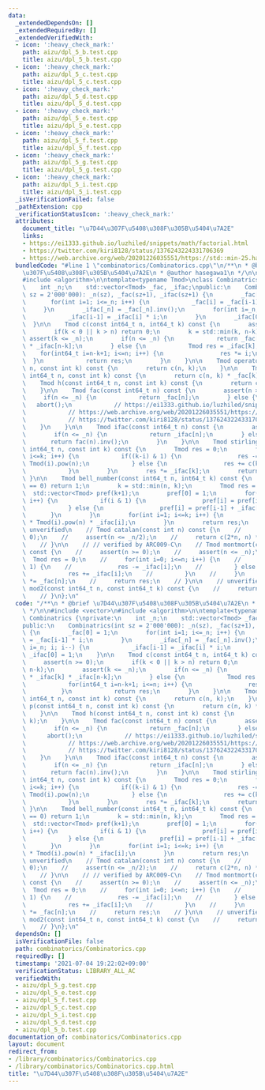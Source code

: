 ```yaml
---
data:
  _extendedDependsOn: []
  _extendedRequiredBy: []
  _extendedVerifiedWith:
  - icon: ':heavy_check_mark:'
    path: aizu/dpl_5_b.test.cpp
    title: aizu/dpl_5_b.test.cpp
  - icon: ':heavy_check_mark:'
    path: aizu/dpl_5_c.test.cpp
    title: aizu/dpl_5_c.test.cpp
  - icon: ':heavy_check_mark:'
    path: aizu/dpl_5_d.test.cpp
    title: aizu/dpl_5_d.test.cpp
  - icon: ':heavy_check_mark:'
    path: aizu/dpl_5_e.test.cpp
    title: aizu/dpl_5_e.test.cpp
  - icon: ':heavy_check_mark:'
    path: aizu/dpl_5_f.test.cpp
    title: aizu/dpl_5_f.test.cpp
  - icon: ':heavy_check_mark:'
    path: aizu/dpl_5_g.test.cpp
    title: aizu/dpl_5_g.test.cpp
  - icon: ':heavy_check_mark:'
    path: aizu/dpl_5_i.test.cpp
    title: aizu/dpl_5_i.test.cpp
  _isVerificationFailed: false
  _pathExtension: cpp
  _verificationStatusIcon: ':heavy_check_mark:'
  attributes:
    document_title: "\u7D44\u307F\u5408\u308F\u305B\u5404\u7A2E"
    links:
    - https://ei1333.github.io/luzhiled/snippets/math/factorial.html
    - https://twitter.com/kiri8128/status/1376243224331706369
    - https://web.archive.org/web/20201226035551/https://std::min-25.hatenablog.com/entry/2017/04/10/215046
  bundledCode: "#line 1 \"combinatorics/Combinatorics.cpp\"\n/**\n * @brief \u7D44\
    \u307F\u5408\u308F\u305B\u5404\u7A2E\n * @author hasegawa1\n */\n\n#include <vector>\n\
    #include <algorithm>\n\ntemplate<typename Tmod>\nclass Combinatrics {\nprivate:\n\
    \    int _n;\n    std::vector<Tmod> _fac, _ifac;\npublic:\n    Combinatrics(int\
    \ sz = 2'000'000): _n(sz), _fac(sz+1), _ifac(sz+1) {\n        _fac[0] = 1;\n \
    \       for(int i=1; i<=_n; i++) {\n            _fac[i] = _fac[i-1] * i;\n   \
    \     }\n        _ifac[_n] = _fac[_n].inv();\n        for(int i=_n; i; i--) {\n\
    \            _ifac[i-1] = _ifac[i] * i;\n        }\n        _ifac[0] = 1;\n  \
    \  }\n\n    Tmod c(const int64_t n, int64_t k) const {\n        assert(n >= 0);\n\
    \        if(k < 0 || k > n) return 0;\n        k = std::min(k, n-k);\n       \
    \ assert(k <= _n);\n        if(n <= _n) {\n            return _fac[n] * _ifac[k]\
    \ * _ifac[n-k];\n        } else {\n            Tmod res = _ifac[k];\n        \
    \    for(int64_t i=n-k+1; i<=n; i++) {\n                res *= i;\n          \
    \  }\n            return res;\n        }\n    }\n\n    Tmod operator()(const int64_t\
    \ n, const int k) const {\n        return c(n, k);\n    }\n\n    Tmod p(const\
    \ int64_t n, const int k) const {\n        return c(n, k) * _fac[k];\n    }\n\n\
    \    Tmod h(const int64_t n, const int k) const {\n        return c(n-1+k, k);\n\
    \    }\n\n    Tmod fac(const int64_t n) const {\n        assert(n >= 0);\n   \
    \     if(n <= _n) {\n            return _fac[n];\n        } else {\n         \
    \   abort();\n            // https://ei1333.github.io/luzhiled/snippets/math/factorial.html\n\
    \            // https://web.archive.org/web/20201226035551/https://std::min-25.hatenablog.com/entry/2017/04/10/215046\n\
    \            // https://twitter.com/kiri8128/status/1376243224331706369\n    \
    \    }\n    }\n\n    Tmod ifac(const int64_t n) const {\n        assert(n >= 0);\n\
    \        if(n <= _n) {\n            return _ifac[n];\n        } else {\n     \
    \       return fac(n).inv();\n        }\n    }\n\n    Tmod stirling_number2(const\
    \ int64_t n, const int k) const {\n        Tmod res = 0;\n        for(int i=0;\
    \ i<=k; i++) {\n            if((k-i) & 1) {\n                res -= c(k, i) *\
    \ Tmod(i).pow(n);\n            } else {\n                res += c(k, i) * Tmod(i).pow(n);\n\
    \            }\n        }\n        res *= _ifac[k];\n        return res;\n   \
    \ }\n\n    Tmod bell_number(const int64_t n, int64_t k) const {\n        if(n\
    \ == 0) return 1;\n        k = std::min(n, k);\n        Tmod res = 0;\n      \
    \  std::vector<Tmod> pref(k+1);\n        pref[0] = 1;\n        for(int i=1; i<=k;\
    \ i++) {\n            if(i & 1) {\n                pref[i] = pref[i-1] - _ifac[i];\n\
    \            } else {\n                pref[i] = pref[i-1] + _ifac[i];\n     \
    \       }\n        }\n        for(int i=1; i<=k; i++) {\n            res += pref[k-i]\
    \ * Tmod(i).pow(n) * _ifac[i];\n        }\n        return res;\n    }\n\n    //\
    \ unverified\n    // Tmod catalan(const int n) const {\n    //     assert(n >=\
    \ 0);\n    //     assert(n <= _n/2);\n    //     return c(2*n, n) * _ifac[n+1];\n\
    \    // }\n\n    // // verified by ARC009-C\n    // Tmod montmort(const int n)\
    \ const {\n    //     assert(n >= 0);\n    //     assert(n <= _n);\n    //   \
    \  Tmod res = 0;\n    //     for(int i=0; i<=n; i++) {\n    //         if(i &\
    \ 1) {\n    //             res -= _ifac[i];\n    //         } else {\n    // \
    \            res += _ifac[i];\n    //         }\n    //     }\n    //     res\
    \ *= _fac[n];\n    //     return res;\n    // }\n\n    // unverified\n    // int\
    \ mod2(const int64_t n, const int64_t k) const {\n    //     return (n&k) == k;\n\
    \    // }\n};\n"
  code: "/**\n * @brief \u7D44\u307F\u5408\u308F\u305B\u5404\u7A2E\n * @author hasegawa1\n\
    \ */\n\n#include <vector>\n#include <algorithm>\n\ntemplate<typename Tmod>\nclass\
    \ Combinatrics {\nprivate:\n    int _n;\n    std::vector<Tmod> _fac, _ifac;\n\
    public:\n    Combinatrics(int sz = 2'000'000): _n(sz), _fac(sz+1), _ifac(sz+1)\
    \ {\n        _fac[0] = 1;\n        for(int i=1; i<=_n; i++) {\n            _fac[i]\
    \ = _fac[i-1] * i;\n        }\n        _ifac[_n] = _fac[_n].inv();\n        for(int\
    \ i=_n; i; i--) {\n            _ifac[i-1] = _ifac[i] * i;\n        }\n       \
    \ _ifac[0] = 1;\n    }\n\n    Tmod c(const int64_t n, int64_t k) const {\n   \
    \     assert(n >= 0);\n        if(k < 0 || k > n) return 0;\n        k = std::min(k,\
    \ n-k);\n        assert(k <= _n);\n        if(n <= _n) {\n            return _fac[n]\
    \ * _ifac[k] * _ifac[n-k];\n        } else {\n            Tmod res = _ifac[k];\n\
    \            for(int64_t i=n-k+1; i<=n; i++) {\n                res *= i;\n  \
    \          }\n            return res;\n        }\n    }\n\n    Tmod operator()(const\
    \ int64_t n, const int k) const {\n        return c(n, k);\n    }\n\n    Tmod\
    \ p(const int64_t n, const int k) const {\n        return c(n, k) * _fac[k];\n\
    \    }\n\n    Tmod h(const int64_t n, const int k) const {\n        return c(n-1+k,\
    \ k);\n    }\n\n    Tmod fac(const int64_t n) const {\n        assert(n >= 0);\n\
    \        if(n <= _n) {\n            return _fac[n];\n        } else {\n      \
    \      abort();\n            // https://ei1333.github.io/luzhiled/snippets/math/factorial.html\n\
    \            // https://web.archive.org/web/20201226035551/https://std::min-25.hatenablog.com/entry/2017/04/10/215046\n\
    \            // https://twitter.com/kiri8128/status/1376243224331706369\n    \
    \    }\n    }\n\n    Tmod ifac(const int64_t n) const {\n        assert(n >= 0);\n\
    \        if(n <= _n) {\n            return _ifac[n];\n        } else {\n     \
    \       return fac(n).inv();\n        }\n    }\n\n    Tmod stirling_number2(const\
    \ int64_t n, const int k) const {\n        Tmod res = 0;\n        for(int i=0;\
    \ i<=k; i++) {\n            if((k-i) & 1) {\n                res -= c(k, i) *\
    \ Tmod(i).pow(n);\n            } else {\n                res += c(k, i) * Tmod(i).pow(n);\n\
    \            }\n        }\n        res *= _ifac[k];\n        return res;\n   \
    \ }\n\n    Tmod bell_number(const int64_t n, int64_t k) const {\n        if(n\
    \ == 0) return 1;\n        k = std::min(n, k);\n        Tmod res = 0;\n      \
    \  std::vector<Tmod> pref(k+1);\n        pref[0] = 1;\n        for(int i=1; i<=k;\
    \ i++) {\n            if(i & 1) {\n                pref[i] = pref[i-1] - _ifac[i];\n\
    \            } else {\n                pref[i] = pref[i-1] + _ifac[i];\n     \
    \       }\n        }\n        for(int i=1; i<=k; i++) {\n            res += pref[k-i]\
    \ * Tmod(i).pow(n) * _ifac[i];\n        }\n        return res;\n    }\n\n    //\
    \ unverified\n    // Tmod catalan(const int n) const {\n    //     assert(n >=\
    \ 0);\n    //     assert(n <= _n/2);\n    //     return c(2*n, n) * _ifac[n+1];\n\
    \    // }\n\n    // // verified by ARC009-C\n    // Tmod montmort(const int n)\
    \ const {\n    //     assert(n >= 0);\n    //     assert(n <= _n);\n    //   \
    \  Tmod res = 0;\n    //     for(int i=0; i<=n; i++) {\n    //         if(i &\
    \ 1) {\n    //             res -= _ifac[i];\n    //         } else {\n    // \
    \            res += _ifac[i];\n    //         }\n    //     }\n    //     res\
    \ *= _fac[n];\n    //     return res;\n    // }\n\n    // unverified\n    // int\
    \ mod2(const int64_t n, const int64_t k) const {\n    //     return (n&k) == k;\n\
    \    // }\n};\n"
  dependsOn: []
  isVerificationFile: false
  path: combinatorics/Combinatorics.cpp
  requiredBy: []
  timestamp: '2021-07-04 19:22:02+09:00'
  verificationStatus: LIBRARY_ALL_AC
  verifiedWith:
  - aizu/dpl_5_g.test.cpp
  - aizu/dpl_5_e.test.cpp
  - aizu/dpl_5_f.test.cpp
  - aizu/dpl_5_c.test.cpp
  - aizu/dpl_5_i.test.cpp
  - aizu/dpl_5_d.test.cpp
  - aizu/dpl_5_b.test.cpp
documentation_of: combinatorics/Combinatorics.cpp
layout: document
redirect_from:
- /library/combinatorics/Combinatorics.cpp
- /library/combinatorics/Combinatorics.cpp.html
title: "\u7D44\u307F\u5408\u308F\u305B\u5404\u7A2E"
---
```

